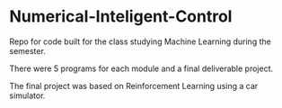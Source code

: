 # Numerical-Inteligent-Control
   Repo for code built for the class studying Machine Learning during the semester.
   
   There were 5 programs for each module and a final deliverable project.
   
   The final project was based on Reinforcement Learning using a car simulator.
